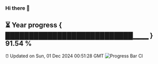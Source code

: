 ### Hi there 👋
⏳ Year progress { ███████████████████████████▁▁▁ } 91.54 %
---
⏰ Updated on Sun, 01 Dec 2024 00:51:28 GMT
![Progress Bar CI](https://github.com/Moyi321/Moyi321/workflows/Progress%20Bar%20CI/badge.svg)
